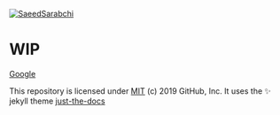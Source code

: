 [![SaeedSarabchi](https://circleci.com/gh/SaeedSarabchi/continuous-integration-circle2.svg?style=svg)](https://app.circleci.com/pipelines/github/SaeedSarabchi/continuous-integration-circle2)




# WIP

[Google](http://google.com)

This repository is licensed under [MIT](../LICENSE) (c) 2019 GitHub, Inc.
It uses the :sparkles: jekyll theme [just-the-docs](https://github.com/pmarsceill/just-the-docs)
